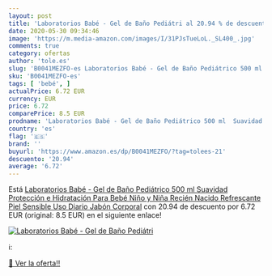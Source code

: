 ```yaml
---
layout: post
title: 'Laboratorios Babé - Gel de Baño Pediátri al 20.94 % de descuento'
date: 2020-05-30 09:34:46
image: 'https://m.media-amazon.com/images/I/31PJsTueLoL._SL400_.jpg'
comments: true
category: ofertas
author: 'tole.es'
slug: 'B0041MEZFO-es Laboratorios Babé - Gel de Baño Pediátrico 500 ml Suavidad...'
sku: 'B0041MEZFO-es'
tags: [ 'bebé', ]
actualPrice: 6.72 EUR
currency: EUR
price: 6.72
comparePrice: 8.5 EUR
prodname: 'Laboratorios Babé - Gel de Baño Pediátrico 500 ml  Suavidad  Protección e Hidratación  Para Bebé  Niño y Niña  Recién Nacido  Refrescante  Piel Sensible  Uso Diario  Jabón Corporal'
country: 'es'
flag: '🇪🇸'
brand: ''
buyurl: 'https://www.amazon.es/dp/B0041MEZFO/?tag=tolees-21'
descuento: '20.94'
average: '6.72'
---
```


Está [Laboratorios Babé - Gel de Baño Pediátrico 500 ml  Suavidad  Protección e Hidratación  Para Bebé  Niño y Niña  Recién Nacido  Refrescante  Piel Sensible  Uso Diario  Jabón Corporal](https://www.amazon.es/dp/B0041MEZFO/?tag=tolees-21) con 20.94 de descuento por 6.72 EUR (original: 8.5 EUR) en el siguiente enlace!

[![Laboratorios Babé - Gel de Baño Pediátri](https://m.media-amazon.com/images/I/31PJsTueLoL._SL400_.jpg)](https://www.amazon.es/dp/B0041MEZFO/?tag=tolees-21)

ℹ️:


[🛒 Ver la oferta!!](https://www.amazon.es/dp/B0041MEZFO/?tag=tolees-21)
